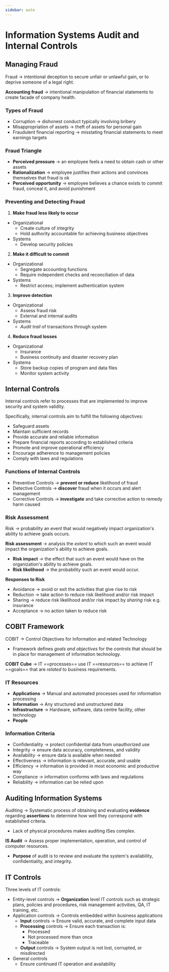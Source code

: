 ```yaml
---
sidebar: auto
---
```


# Information Systems Audit and Internal Controls

## Managing Fraud

Fraud -> intentional deception to secure unfair or unlawful gain, or to deprive someone of a legal right.

**Accounting fraud** -> intentional manipulation of financial statements to create facade of company health.

### Types of Fraud

* Corruption -> dishonest conduct typically involving bribery
* Misappropriation of assets -> theft of assets for personal gain
* Fraudulent financial reporting -> misstating financial statements to meet earnings targets

### Fraud Triangle

* **Perceived pressure** -> an employee feels a need to obtain cash or other assets
* **Rationalization** -> employee justifies their actions and convinces themselves that fraud is ok
* **Perceived opportunity** -> employee believes a chance exists to commit fraud, conceal it, and avoid punishment

### Preventing and Detecting Fraud

1. **Make fraud less likely to occur**

* Organizational
  * Create culture of integrity
  * Hold authority accountable for achieving business objectives
* Systems
  * Develop security policies

2. **Make it difficult to commit**

* Organizational
  * Segregate accounting functions
  * Require independent checks and reconciliation of data
* Systems
  * Restrict access; implement authentication system

3. **Improve detection**

* Organizational
  * Assess fraud risk
  * External and internal audits
* Systems
  * *Audit trail* of transactions through system

4. **Reduce fraud losses**

* Organizational
  * Insurance
  * Business continuity and disaster recovery plan
* Systems
  * Store backup copies of program and data files
  * Monitor system activity

## Internal Controls

Internal controls refer to processes that are implemented to improve security and system validity.

Specifically, internal controls aim to fulfill the following objectives:

* Safeguard assets
* Maintain sufficient records
* Provide accurate and reliable information
* Prepare financial reports according to established criteria
* Promote and improve operational efficiency
* Encourage adherence to management policies
* Comply with laws and regulations

### Functions of Internal Controls

* Preventive Controls -> **prevent or reduce** likelihood of fraud
* Detective Controls -> **discover** fraud when it occurs and alert management
* Corrective Controls -> **investigate** and take corrective action to remedy harm caused

### Risk Assessment

Risk -> probability an event that would negatively impact organization's ability to achieve goals occurs.

**Risk assessment** -> analysis the *extent* to which such an event would impact the organization's ability to achieve goals.

* **Risk impact** -> the effect that such an event would have on the organization's ability to achieve goals.
* **Risk likelihood** -> the probability such an event would occur.

**Responses to Risk**

* Avoidance -> avoid or exit the activities that give rise to risk
* Reduction -> take action to reduce risk likelihood and/or risk impact
* Sharing -> reduce risk likelihood and/or risk impact by *sharing* risk e.g. insurance
* Acceptance -> no action taken to reduce risk

## COBIT Framework

COBIT -> Control Objectives for Information and related Technology

* Framework defines _goals and objectives_ for the controls that should be in place for management of information technology.

**COBIT Cube** -> IT ==processes== use IT ==resources== to achieve IT ==goals== that are *related* to business requirements.

### IT Resources

* **Applications** -> Manual and automated processes used for information processing
* **Information** -> Any structured and unstructured data
* **Infrastructure** -> Hardware, software, data centre facility, other technology
* **People**

### Information Criteria

* Confidentiality -> protect confidential data from unauthorized use
* Integrity -> ensure data accuracy, completeness, and validity
* Availability -> ensure data is available when needed
* Effectiveness -> information is relevant, accurate, and usable
* Efficiency -> information is provided in most economic and productive way
* Compliance -> information conforms with laws and regulations
* Reliability -> information can be relied upon

## Auditing Information Systems

Auditing -> Systematic process of obtaining and evaluating **evidence** regarding **assertions** to determine how well they correspond with established criteria.

* Lack of physical procedures makes auditing ISes complex.

**IS Audit** -> Assess proper implementation, operation, and control of computer resources.

* **Purpose** of audit is to review and evaluate the system's availability, confidentiality, and integrity.

## IT Controls

Three levels of IT controls:

* Entity-level controls -> **Organization** level IT controls such as strategic plans, policies and procedures, risk management activities, QA, IT training, etc.
* Application controls -> Controls embedded within business applications
  * **Input** controls -> Ensure valid, accurate, and complete input data
  * **Processing** controls -> Ensure each transaction is:
    * Processed
    * Not processed more than once
    * Traceable
  * **Output** controls -> System output is not lost, corrupted, or misdirected
* General controls
  * Ensure continued IT operation and availability
